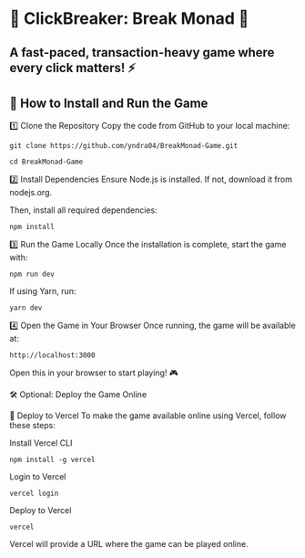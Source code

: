    🚀 ClickBreaker: Break Monad 🚀
=================================================================
A fast-paced, transaction-heavy game where every click matters! ⚡
------------------------------------------------------------------
📌 How to Install and Run the Game
------------------------------------------------------------------

1️⃣ Clone the Repository
Copy the code from GitHub to your local machine:
```
git clone https://github.com/yndra04/BreakMonad-Game.git
```
```
cd BreakMonad-Game
```
2️⃣ Install Dependencies
Ensure Node.js is installed. If not, download it from nodejs.org.

Then, install all required dependencies:
```
npm install
```
3️⃣ Run the Game Locally
Once the installation is complete, start the game with:
```
npm run dev
```
If using Yarn, run:
```
yarn dev
```
4️⃣ Open the Game in Your Browser
Once running, the game will be available at:
```
http://localhost:3000
```


Open this in your browser to start playing! 🎮

🛠 Optional: Deploy the Game Online

🔄 Deploy to Vercel
To make the game available online using Vercel, follow these steps:

Install Vercel CLI
```
npm install -g vercel
```
Login to Vercel
```
vercel login
```
Deploy to Vercel
```
vercel
```
Vercel will provide a URL where the game can be played online.

